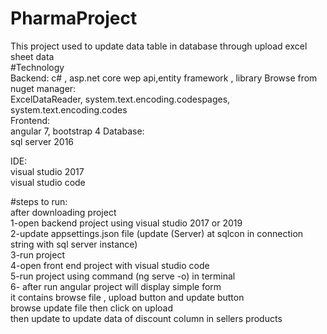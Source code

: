 # PharmaProject
This project used to update data table in database  through   upload excel sheet data  
#Technology<br/>
Backend:
c# , asp.net core wep api,entity framework ,
library Browse from nuget manager:<br/>
ExcelDataReader, system.text.encoding.codespages, system.text.encoding.codes<br/>
Frontend:<br/>
angular 7, bootstrap 4
Database:<br/>
sql server 2016<br/>

IDE:<br/>
visual studio 2017<br/>
visual studio code<br/>

#steps to run:<br/>
 after downloading project<br/>
 1-open  backend project  using visual studio 2017 or 2019<br/> 
 2-update  appsettings.json  file   (update (Server) at sqlcon in connection string  with sql server instance)<br/>
 3-run project <br/>
 4-open front end project with visual studio code<br/>
 5-run project  using command  (ng serve -o)  in terminal<br/>
 6- after run angular project    will display simple form  
 it contains  browse  file , upload button  and update button <br/>
  browse  update file  then  click on upload<br/>
   then  update to update data of discount column in sellers products
  

